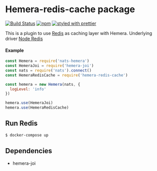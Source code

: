 # Hemera-redis-cache package
[![Build Status](https://travis-ci.org/hemerajs/hemera-redis-cache.svg?branch=master)](https://travis-ci.org/hemerajs/hemera-redis-cache)
[![npm](https://img.shields.io/npm/v/hemera-redis-cache.svg?maxAge=3600)](https://www.npmjs.com/package/hemera-redis-cache)
[![styled with prettier](https://img.shields.io/badge/styled_with-prettier-ff69b4.svg)](#badge)

This is a plugin to use [Redis](https://redis.io/) as caching layer with Hemera. Underlying driver [Node Redis](https://github.com/NodeRedis/node_redis)

#### Example

```js
const Hemera = require('nats-hemera')
const HemeraJoi = require('hemera-joi')
const nats = require('nats').connect()
const HemeraRedisCache = require('hemera-redis-cache')

const hemera = new Hemera(nats, {
  logLevel: 'info'
})

hemera.use(HemeraJoi)
hemera.use(HemeraRedisCache)
```

## Run Redis
```bash
$ docker-compose up
```

## Dependencies
- hemera-joi
